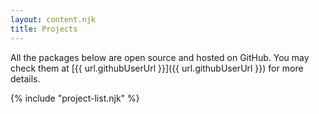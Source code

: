 ```yaml
---
layout: content.njk
title: Projects
---
```


All the packages below are open source and hosted on GitHub. You may check them at [{{ url.githubUserUrl }}]({{ url.githubUserUrl }}) for more details.

{% include "project-list.njk" %}
